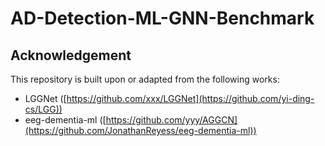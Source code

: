 # AD-Detection-ML-GNN-Benchmark

## Acknowledgement
This repository is built upon or adapted from the following works:
- LGGNet ([https://github.com/xxx/LGGNet](https://github.com/yi-ding-cs/LGG))
- eeg-dementia-ml ([https://github.com/yyy/AGGCN](https://github.com/JonathanReyess/eeg-dementia-ml))
